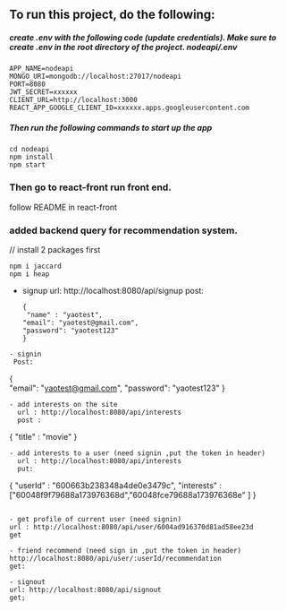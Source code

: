 ## To run this project, do the following:

##### create .env with the following code (update credentials). Make sure to create .env in the root directory of the project. nodeapi/.env

```
APP_NAME=nodeapi
MONGO_URI=mongodb://localhost:27017/nodeapi
PORT=8080
JWT_SECRET=xxxxxx
CLIENT_URL=http://localhost:3000
REACT_APP_GOOGLE_CLIENT_ID=xxxxxx.apps.googleusercontent.com
```

##### Then run the following commands to start up the app

```
cd nodeapi
npm install
npm start
```

### Then go to react-front run front end.

follow README in react-front

### added backend query for recommendation system.
// install 2 packages first
```
npm i jaccard 
npm i heap 
```
- signup
url: http://localhost:8080/api/signup
  post:
  ```
  {  
   "name" : "yaotest",
  "email": "yaotest@gmail.com",
  "password": "yaotest123"
  }
 ```
- signin
  Post:
  ```
  {  
   "email": "yaotest@gmail.com",
  "password": "yaotest123"
  }
```
- add interests on the site
  url : http://localhost:8080/api/interests
  post :
  ```
  {
  "title" : "movie"
  }
```
- add interests to a user (need signin ,put the token in header)
  url : http://localhost:8080/api/interests
  put:
  ```
  {
  "userId" : "600663b238348a4de0e3479c",
  "interests" : ["60048f9f79688a173976368d","60048fce79688a173976368e" ]
  }
  ```

- get profile of current user (need signin)
  url : http://localhost:8080/api/user/6004ad916370d81ad58ee23d
  get

- friend recommend (need sign in ,put the token in header)
  http://localhost:8080/api/user/:userId/recommendation
  get:

- signout
  url: http://localhost:8080/api/signout
  get;
